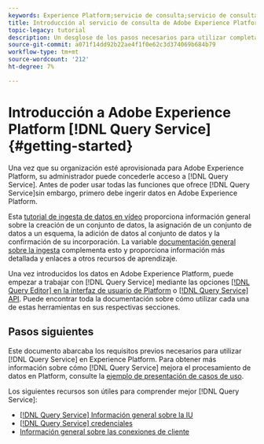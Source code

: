 ```yaml
---
keywords: Experience Platform;servicio de consulta;servicio de consulta;consulta
title: Introducción al servicio de consulta de Adobe Experience Platform
topic-legacy: tutorial
description: Un desglose de los pasos necesarios para utilizar completamente el servicio de consulta de Adobe Experience Platform
source-git-commit: a071f14dd92b22ae4f1f0e62c3d374069b684b79
workflow-type: tm+mt
source-wordcount: '212'
ht-degree: 7%

---
```


# Introducción a Adobe Experience Platform [!DNL Query Service] {#getting-started}

Una vez que su organización esté aprovisionada para Adobe Experience Platform, su administrador puede concederle acceso a [!DNL Query Service]. Antes de poder usar todas las funciones que ofrece [!DNL Query Service]sin embargo, primero debe ingerir datos en Adobe Experience Platform.

Esta [tutorial de ingesta de datos en vídeo](https://experienceleague.adobe.com/docs/platform-learn/tutorials/data-ingestion/create-datasets-and-ingest-data.html?lang=es) proporciona información general sobre la creación de un conjunto de datos, la asignación de un conjunto de datos a un esquema, la adición de datos al conjunto de datos y la confirmación de su incorporación. La variable [documentación general sobre la ingesta](../../ingestion/home.md) complementa esto y proporciona información más detallada y enlaces a otros recursos de aprendizaje.

Una vez introducidos los datos en Adobe Experience Platform, puede empezar a trabajar con [!DNL Query Service] mediante las opciones [[!DNL Query Editor] en la interfaz de usuario de Platform](../ui/user-guide.md) o [[!DNL Query Service] API](../api/getting-started.md). Puede encontrar toda la documentación sobre cómo utilizar cada una de estas herramientas en sus respectivas secciones.

## Pasos siguientes

Este documento abarcaba los requisitos previos necesarios para utilizar [!DNL Query Service] en Experience Platform. Para obtener más información sobre cómo [!DNL Query Service] mejora el procesamiento de datos en Platform, consulte la [ejemplo de presentación de casos de uso](./use-case.md).

Los siguientes recursos son útiles para comprender mejor [!DNL Query Service]:

- [[!DNL Query Service] Información general sobre la IU](../ui/overview.md)
- [[!DNL Query Service] credenciales](../ui/credentials.md)
- [Información general sobre las conexiones de cliente](../clients/overview.md)
